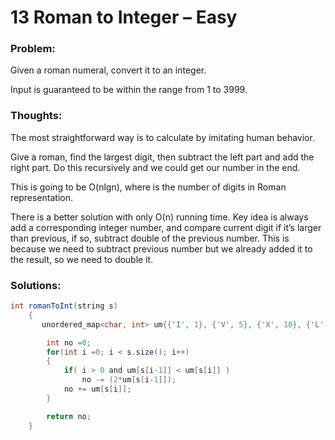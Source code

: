# 13 Roman to Integer – Easy

### Problem:

Given a roman numeral, convert it to an integer.

Input is guaranteed to be within the range from 1 to 3999.

### Thoughts:

The most straightforward way is to calculate by imitating human behavior.

Give a roman, find the largest digit, then subtract the left part and add the right part. Do this recursively and we could get our number in the end.

This is going to be O\(nlgn\), where is the number of digits in Roman representation.

There is a better solution with only O\(n\) running time. Key idea is always add a corresponding integer number, and compare current digit if it’s larger than previous, if so, subtract double of the previous number. This is because we need to subtract previous number but we already added it to the result, so we need to double it.

### Solutions:

```java
int romanToInt(string s) 
    {
       unordered_map<char, int> um{{'I', 1}, {'V', 5}, {'X', 10}, {'L', 50}, {'C' , 100}, {'D', 500}, {'M', 1000}};

        int no =0;
        for(int i =0; i < s.size(); i++)
        {
            if( i > 0 and um[s[i-1]] < um[s[i]] )
                no -= (2*um[s[i-1]]);
            no += um[s[i]];
        }

        return no;
    }
```



